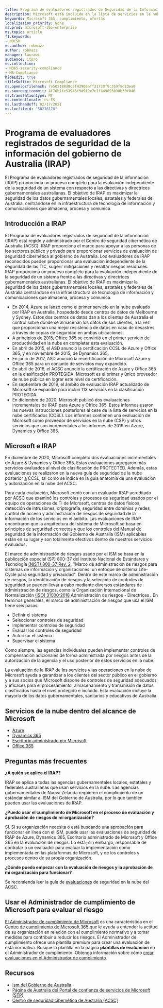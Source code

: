 ```yaml
---
title: Programa de evaluadores registrados de Seguridad de la Información del Gobierno de Australia (IRAP)
description: Microsoft está incluido en la lista de servicios en la nube certificados de Australia para marcadores de limitación de difusión no clasificados (DLM) y datos protegidos basados en una evaluación y certificación de IRAP por parte del Centro de seguridad cibernética de Australia (ACSC).
keywords: Microsoft 365, cumplimiento, ofertas
localization_priority: None
ms.prod: microsoft-365-enterprise
ms.topic: article
f1.keywords:
- NOCSH
ms.author: robmazz
author: robmazz
manager: laurawi
audience: itpro
ms.collection:
- M365-security-compliance
- MS-Compliance
hideEdit: true
titleSuffix: Microsoft Compliance
ms.openlocfilehash: 7e502188d8c3f43906aff31728f9c3b9f8d23ea0
ms.sourcegitcommit: 4f70b1fe53943f9d919e7e1f449093b90b30f046
ms.translationtype: MT
ms.contentlocale: es-ES
ms.lasthandoff: 02/17/2021
ms.locfileid: "50276178"
---
```

# <a name="australian-government-information-security-registered-assessor-program-irap"></a>Programa de evaluadores registrados de seguridad de la información del gobierno de Australia (IRAP)

El Programa de evaluadores registrados de seguridad de la información (IRAP) proporciona un proceso completo para la evaluación independiente de la seguridad de un sistema con respecto a las directivas y directrices gubernamentales australianas. El objetivo de IRAP es maximizar la seguridad de los datos gubernamentales locales, estatales y federales de Australia, centrándose en la infraestructura de tecnología de información y comunicaciones que almacena, procesa y comunica.

## <a name="irap-overview"></a>Introducción a IRAP

El Programa de evaluadores registrados de seguridad de la información (IRAP) está regido y administrado por el Centro de seguridad cibernética de Australia (ACSC). IRAP proporciona el marco para apoyar a las personas de los sectores público y privado para proporcionar servicios de evaluación de seguridad cibernética al gobierno de Australia. Los evaluadores de IRAP reconocidos pueden proporcionar una evaluación independiente de la seguridad de las TIC, sugerir mitigaciones y resaltar riesgos residuales. IRAP proporciona un proceso completo para la evaluación independiente de la seguridad de un sistema frente a las directivas y directrices gubernamentales australianas. El objetivo de IRAP es maximizar la seguridad de los datos gubernamentales locales, estatales y federales de Australia centrándose en la infraestructura de tecnología de información y comunicaciones que almacena, procesa y comunica.

- En 2014, Azure se lanzó como el primer servicio en la nube evaluado por IRAP en Australia, hospedado desde centros de datos de Melbourne y Sydney. Estos dos centros de datos dan a los clientes de Australia el control sobre dónde se almacenan los datos de sus clientes, a la vez que proporcionan una mejor resistencia de datos en caso de desastres a través de copias de seguridad en ambas ubicaciones.
- A principios de 2015, Office 365 se convirtió en el primer servicio de productividad en la nube en completar esta evaluación.
- En abril de 2015, el ASD anunció la certificación CCSL de Azure y Office 365, y en noviembre de 2015, de Dynamics 365.
- En junio de 2017, ASD anunció la recertificación de Microsoft Azure y Office 365 para un conjunto de servicios muy expandido.
- En abril de 2018, el ACSC anunció la certificación de Azure y Office 365 en la clasificación PROTEGIDA. Microsoft es el primer y único proveedor de nube pública en lograr este nivel de certificación.
- En septiembre de 2019, el ámbito de evaluación IRAP actualizado de Microsoft se expandió para incluir 113 servicios en la clasificación PROTEGIDA.
- En diciembre de 2020, Microsoft publicó dos evaluaciones incrementales de IRAP para Azure y Office 365. Estos informes usaron las nuevas instrucciones posteriores al cese de la lista de servicios en la nube certificados (CCSL). Los informes contienen una evaluación de Microsoft como proveedor de servicios en la nube (CSP) y otros servicios que son incrementales a los informes de 2019 en Azure, Dynamics y Office 365.

## <a name="microsoft-and-irap"></a>Microsoft e IRAP

En diciembre de 2020, Microsoft completó dos evaluaciones incrementales de Azure & Dynamics y Office 365. Estas evaluaciones agregaron más servicios evaluados al nivel de clasificación de PROTECTED. Además, estas evaluaciones se realizaron en la nueva guía de seguridad de la nube posterior [a](https://www.cyber.gov.au/acsc/government/cloud-security-guidance) CCSL, tal como se indica en la guía anatomía de una evaluación y autorización en la nube del ACSC.

Para cada evaluación, Microsoft contó con un evaluador IRAP acreditado por ACSC que examinó los controles y procesos de seguridad usados por el equipo de operaciones de TI de Microsoft, centros de datos físicos, detección de intrusiones, criptografía, seguridad entre dominios y redes, control de acceso y administración de riesgos de seguridad de la información de los servicios en el ámbito. Las evaluaciones de IRAP encontraron que la arquitectura del sistema de Microsoft se basa en principios de seguridad correctos y que los controles del Manual de seguridad de la información del Gobierno de Australia (ISM) aplicables están en su lugar y son totalmente efectivos dentro de nuestros servicios evaluados.

El marco de administración de riesgos usado por el ISM se basa en la publicación especial (SP) 800-37 del Instituto Nacional de Estándares y Tecnología [(NIST) 800-37 Rev. 2](https://csrc.nist.gov/publications/detail/sp/800-37/rev-2/final), "Marco de administración de riesgos para sistemas de información y organizaciones: un enfoque de sistema Life-Cycle para seguridad y privacidad". Dentro de este marco de administración de riesgos, la identificación de riesgos y la selección de controles de seguridad se pueden llevar a cabo mediante diversos estándares de administración de riesgos, como la Organización Internacional de Normalización [(ISO) 31000:2018,](https://www.iso.org/standard/65694.html)Administración de riesgos - Directrices . En términos generales, el marco de administración de riesgos que usa el ISM tiene seis pasos:

- Definir el sistema
- Seleccionar controles de seguridad
- Implementar controles de seguridad
- Evaluar los controles de seguridad
- Autorizar el sistema
- Supervisar el sistema

Como siempre, las agencias individuales pueden implementar controles de compensación adicionales de forma administrada por riesgos antes de la autorización de la agencia y el uso posterior de estos servicios en la nube.

La evaluación de la IRAP de los servicios y las operaciones en la nube de Microsoft ayuda a garantizar a los clientes del sector público en el gobierno y a sus socios que Microsoft dispone de controles de seguridad adecuados y eficaces para el procesamiento, almacenamiento y transmisión de datos clasificados hasta el nivel protegido e incluido. Esta evaluación incluye la mayoría de los datos gubernamentales, sanitarios y educativos de Australia.

## <a name="microsoft-in-scope-cloud-services"></a>Servicios de la nube dentro del alcance de Microsoft

- [Azure](https://aka.ms/AzureCompliance)
- [Dynamics 365](https://aka.ms/d365-compliance-list)
- [Escritorio administrado por Microsoft](/microsoft-365/managed-desktop/intro/compliance)
- [Office 365](https://aka.ms/Office365ComplianceOfferings)

## <a name="frequently-asked-questions"></a>Preguntas más frecuentes

**¿A quién se aplica el IRAP?**

IRAP se aplica a todas las agencias gubernamentales locales, estatales y federales australianas que usan servicios en la nube. Las agencias gubernamentales de Nueva Zelanda requieren el cumplimiento de un estándar similar al ISM del Gobierno de Australia, por lo que también pueden usar las evaluaciones de IRAP.

**¿Puedo usar el cumplimiento de Microsoft en el proceso de evaluación y aprobación de riesgos de mi organización?**

Sí. Si su organización necesita o está buscando una aprobación para funcionar en línea con el ISM, puede usar las evaluaciones de seguridad de IRAP de Azure, Dynamics 365, Escritorio administrado de Microsoft y Office 365 en la evaluación de riesgos. Lo está; sin embargo, responsable de contratar a un evaluador para evaluar la implementación como implementada en las plataformas de Microsoft, y de los controles y procesos dentro de su propia organización.

**¿Dónde puedo empezar con la evaluación de riesgos y la aprobación de mi organización para funcionar?**

Se recomienda leer la guía de [evaluaciones](https://www.cyber.gov.au/acsc/government/cloud-security-guidance) de seguridad en la nube del ACSC.

## <a name="use-microsoft-compliance-manager-to-assess-your-risk"></a>Usar el Administrador de cumplimiento de Microsoft para evaluar el riesgo

[El Administrador de cumplimiento de Microsoft](/microsoft-365/compliance/compliance-manager) es una característica en el [Centro de cumplimiento de Microsoft 365](/microsoft-365/compliance/microsoft-365-compliance-center) que le ayuda a entender la actitud de su organización en relación con el cumplimiento normativo y a tomar medidas para contribuir a reducir los riesgos. El Administrador de cumplimiento ofrece una plantilla premium para crear una evaluación de esta normativa. Busque la plantilla en la página **plantillas de evaluación** en el Administrador de cumplimiento. Obtenga información sobre cómo [crear evaluaciones en el Administrador de cumplimiento](/microsoft-365/compliance/compliance-manager-assessments).

## <a name="resources"></a>Recursos

- [Ism del Gobierno de Australia](https://acsc.gov.au/infosec/ism/index.htm)
- [Página de Australia del Portal de confianza de servicios de Microsoft (STP)](https://aka.ms/au-irap)
- [Centro de seguridad cibernética de Australia (ACSC)](https://www.cyber.gov.au)
